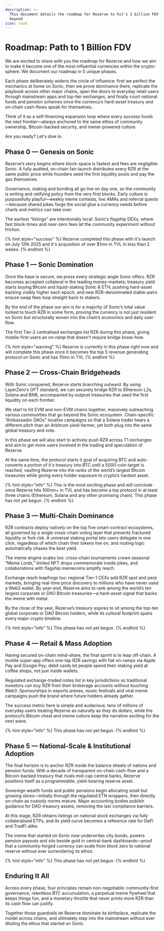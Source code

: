 ```yaml
---
description: >-
  This document details the roadmap for Rezerve to hit's 1 billion FDV and
  beyond
icon: road
---
```


# Roadmap: Path to 1 Billion FDV

We are excited to share with you the roadmap for Rezerve and how we aim to make it become one of the most influential currencies within the crypto-sphere. We document our roadmap in 5 unique phases.

Each phase deliberately widens the circle of influence: first we perfect the mechanics at home on Sonic, then we prove dominance there, replicate the playbook across other major chains, open the doors to everyday retail users through mainstream apps and top-tier exchanges, and finally court national funds and pension schemes once the currency’s hard-asset treasury and on-chain cash-flows speak for themselves.

Think of it as a self-financing expansion loop where every success funds the next frontier—always anchored to the same ethos of community ownership, Bitcoin-backed security, and meme-powered culture.

Are you ready? Let's dive in.

## Phase 0 — Genesis on Sonic

Rezerve’s story begins where block-space is fastest and fees are negligible: Sonic. A fully audited, on-chain fair-launch distributes every RZR at the same public price while founders seed the first liquidity pools and pay the gas themselves.&#x20;

Governance, staking and bonding all go live on day one, so the community is writing and ratifying policy from the very first blocks. Early culture is purposefully playful—weekly meme contests, live AMAs and referral quests—because shared jokes forge the social glue a currency needs before charts and metrics can take over.

The earliest “listings” are intentionally local: Sonic’s flagship DEXs, where fast block-times and near-zero fees let the community experiment without friction.

{% hint style="success" %}
Rezerve completed this phase with it's launch on July 12th 2025 and it's acquisition of over $1mn in TVL in less than 2 weeks.
{% endhint %}

## Phase 1 — Sonic Domination

Once the base is secure, we press every strategic angle Sonic offers. RZR becomes accepted collateral in the leading money-markets; treasury yield starts buying Bitcoin and liquid-staking Sonic & ETH, pushing hard-asset backing visibly higher each epoch; and new RZR-denominated stable-pairs ensure swap fees loop straight back to stakers.&#x20;

By the end of the phase our aim is for a majority of Sonic’s total value locked to touch RZR in some form, proving the currency is not just resident on Sonic but structurally woven into the chain’s economics and daily user flow.

The first Tier-2 centralised exchanges list RZR during this phase, giving mobile-first users an on-ramp that doesn’t require bridge know-how.

{% hint style="warning" %}
Rezerve is currently in this phase right now and will complete this phase once it becomes the top 5 revenue generating protocol on Sonic and has 10mn in TVL
{% endhint %}

## Phase 2 — Cross-Chain Bridgeheads

With Sonic conquered, Rezerve starts branching outward. By using LayerZero's OFT standard, we can securely bridge RZR to Ethereum L2s, Solana and BNB, accompanied by outpost treasuries that seed the first liquidity on each frontier.&#x20;

We start to hit EVM and non-EVM chains together, massively outreaching various communities that go beyond the Sonic ecosystem. Chain-specific “Ambassador DAOs” localise campaigns so that a Solana trader hears a different pitch than an Arbitrum yield-farmer, yet both plug into the same global treasury and vote.

In this phase we will also start to actively push RZR across T1 exchanges and aim to get more users involved in the trading and speculation of Rezerve.

At the same time, the protocol starts it goal of acquiring BTC and auto-converts a portion of it's treasury into BTC until a 5000-coin target is reached, vaulting Rezerve into the ranks of the world’s largest Bitcoin treasuries while giving every holder exposure to crypto’s hardest asset.

{% hint style="info" %}
This is the most exciting phase and will conclude once Rezerve hits 100mn+ in TVL and has become a top protocol in at least three chains (Ethereum, Solana and any other promising chain). This phase has not yet begun.
{% endhint %}

## Phase 3 — Multi-Chain Dominance

RZR contracts deploy natively on the top five smart-contract ecosystems, all governed by a single cross-chain voting layer that prevents fractured liquidity or fork risk. A universal staking portal lets users delegate in one click, regardless of which chain their tokens live on, and routing logic automatically chases the best yield.&#x20;

The meme engine scales too: cross-chain tournaments crown seasonal “Meme Lords,” limited NFT drops commemorate inside jokes, and collaborations with flagship memecoins amplify reach.&#x20;

Exchange reach leapfrogs too: regional Tier-1 CEXs add RZR spot and perp markets, bringing real-time price discovery to millions who have never used a Web3 wallet. By year-end, Rezerve aims to rank among the world’s ten largest corporate or DAO Bitcoin treasuries—a hard-asset signal that backs the meme with metal.

By the close of the year, Rezerve’s treasury aspires to sit among the top-ten global corporate or DAO Bitcoin holders, while its cultural footprint spans every major crypto timeline.

{% hint style="info" %}
This phase has not yet begun.
{% endhint %}

## Phase 4 — Retail & Mass Adoption

Having secured on-chain mind-share, the final sprint is to leap off-chain. A mobile super-app offers one-tap RZR savings with fiat on-ramps via Apple Pay and Google Pay; debit cards let people spend their staking yield at coffee shops, not just inside wallets.

Regulated exchange-traded notes list in key jurisdictions so traditional investors can buy RZR from their brokerage accounts without touching Web3. Sponsorships in esports arenas, music festivals and viral meme campaigns push the brand where future holders already gather.&#x20;

The success metric here is simple and audacious: tens of millions of everyday users treating Rezerve as naturally as they do dollars, while the protocol’s Bitcoin chest and meme culture keep the narrative exciting for the next wave.

{% hint style="info" %}
This phase has not yet begun.
{% endhint %}

## Phase 5 — National-Scale & Institutional Adoption

The final horizon is to anchor RZR inside the balance sheets of nations and pension funds. With a decade of transparent on-chain cash-flow and a Bitcoin-backed treasury that rivals mid-cap central banks, Rezerve positions itself as a programmable, yield-bearing reserve asset.&#x20;

Sovereign wealth funds and public pensions begin allocating small but growing slices—initially through the regulated ETN wrappers, then directly on-chain as custody norms mature. Major accounting bodies publish guidance for DAO-treasury assets, removing the last compliance barriers.&#x20;

At this stage, RZR obtains listings on national stock exchanges via fully collateralised ETPs, and its yield curve becomes a reference rate for DeFi and TradFi alike.&#x20;

The meme that started on Sonic now underwrites city bonds, powers pension payouts and sits beside gold in central-bank dashboards—proof that a community-forged currency can scale from block zero to national reserve without ever surrendering its ethos.

{% hint style="info" %}
This phase has not yet begun.
{% endhint %}

## Enduring It All

Across every phase, four principles remain non-negotiable: community-first governance, relentless BTC accumulation, a perpetual meme flywheel that keeps things fun, and a monetary throttle that never prints more RZR than its cash flow can justify.&#x20;

Together those guardrails let Rezerve dominate its birthplace, replicate the model across chains, and ultimately step into the mainstream without ever diluting the ethos that started on Sonic.
